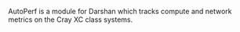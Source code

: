 AutoPerf is a module for Darshan which tracks compute and network metrics
on the Cray XC class systems.
